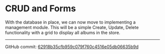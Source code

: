 # CRUD and Forms

With the database in place, we can now move to implementing a management module.
This will be a simple Create, Update, Delete functionality with a grid to display all albums in the store.


---

GitHub commit: [62918b35cfb959c079f760c4516e05db06635b9d](https://github.com/theimowski/SuaveMusicStoreTutorial/commit/62918b35cfb959c079f760c4516e05db06635b9d)
